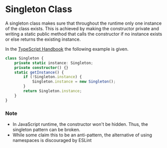 # Singleton Class

A singleton class makes sure that throughout the runtime only one instance of the class exists. This is achieved by making the constructor private and writing a static public method that calls the constructor if no instance exists or else returns the existing instance.

In the [TypeScript Handbook](https://www.typescriptlang.org/docs/handbook/release-notes/typescript-2-0.html#private-and-protected-constructors) the following example is given.

```typescript
class Singleton {
	private static instance: Singleton;
	private constructor() {}
	static getInstance() {
		if (!Singleton.instance) {
			Singleton.instance = new Singleton();
		}
		return Singleton.instance;
	}
}
```

### Note

- In JavaScript runtime, the constructor won't be hidden. Thus, the singleton pattern can be broken.
- While some claim this to be an anti-pattern, the alternative of using namespaces is discouraged by ESLint
